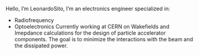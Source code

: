 Hello, I’m LeonardoSito,
I’m an electronics engineer specialized in:
- Radiofrequency
- Optoelectronics
Currently working at CERN on Wakefields and Imepdance calculations for the design of particle accelerator components. The goal is to minimize the interactions with the beam and the dissipated power.


<!---
LeonardoSito/LeonardoSito is a ✨ special ✨ repository because its `README.md` (this file) appears on your GitHub profile.
You can click the Preview link to take a look at your changes.
--->
